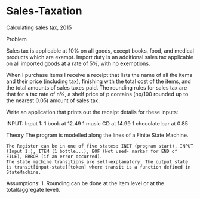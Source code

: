 # Sales-Taxation
Calculating sales tax, 2015

Problem

Sales tax is applicable at 10% on all goods, except books, food, and medical products which are exempt. Import duty is an additional sales tax applicable on all imported goods at a rate of 5%, with no exemptions.

When I purchase items I receive a receipt that lists the name of all the items and their price (including tax), finishing with the total cost of the items, and the total amounts of sales taxes paid. The rounding rules for sales tax are that for a tax rate of n%, a shelf price of p contains (np/100 rounded up to the nearest 0.05) amount of sales tax.

Write an application that prints out the receipt details for these inputs:

INPUT:
Input 1:
1 book at 12.49
1 music CD at 14.99
1 chocolate bar at 0.85

Theory
	The program is modelled along the lines of a Finite State Machine. 

	The Register can be in one of five states: INIT (program start), INPUT (Input 1:), ITEM (1 bottle...), EOF (Not used- marker for END of FILE), ERROR (if an error occurred). 
	The state machine transitions are self-explanatory. The output state is transit[input-state][token] where transit is a function defined in StateMachine.

Assumptions:
	1. Rounding can be done at the item level or at the total(aggregate level). 
